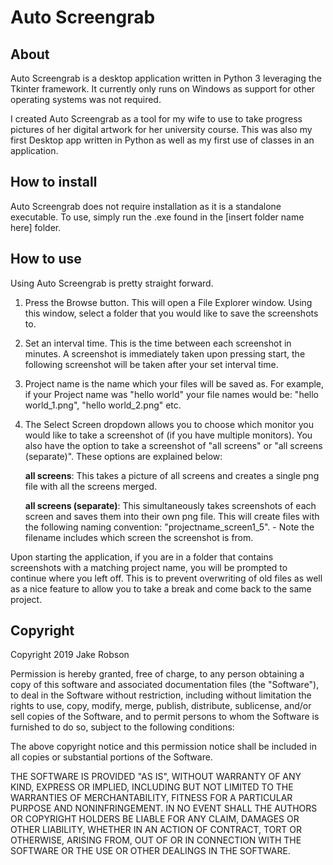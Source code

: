 # Auto Screengrab

## About

Auto Screengrab is a desktop application written in Python 3 leveraging the Tkinter framework. It currently only runs on Windows as support for other operating systems was not required.

I created Auto Screengrab as a tool for my wife to use to take progress pictures of her digital artwork for her university course. This was also my first Desktop app written in Python as well as my first use of classes in an application.

## How to install

Auto Screengrab does not require installation as it is a standalone executable. To use, simply run the .exe found in the [insert folder name here] folder.

## How to use

Using Auto Screengrab is pretty straight forward.

1. Press the Browse button.  This will open a File Explorer window.  Using this window, select a folder that you would like to save the screenshots to.
2. Set an interval time.  This is the time between each screenshot in minutes.  A screenshot is immediately taken upon pressing start, the following screenshot will be taken after your set interval time.
3. Project name is the name which your files will be saved as. For example, if your Project name was "hello world" your file names would be: "hello world_1.png", "hello world_2.png" etc.
4. The Select Screen dropdown allows you to choose which monitor you would like to take a screenshot of (if you have multiple monitors).  You also have the option to take a screenshot of "all screens" or "all screens (separate)". These options are explained below:

   **all screens**: This takes a picture of all screens and creates a single png file with all the screens merged.

   **all screens (separate)**: This simultaneously takes screenshots of each screen and saves them into their own png file. This will create files with the following naming convention: "projectname_screen1_5". - Note the filename includes which screen the screenshot is from.

Upon starting the application, if you are in a folder that contains screenshots with a matching project name, you will be prompted to continue where you left off. This is to prevent overwriting of old files as well as a nice feature to allow you to take a break and come back to the same project.

## Copyright

Copyright 2019 Jake Robson

Permission is hereby granted, free of charge, to any person obtaining a copy of this software and associated documentation files (the "Software"), to deal in the Software without restriction, including without limitation the rights to use, copy, modify, merge, publish, distribute, sublicense, and/or sell copies of the Software, and to permit persons to whom the Software is furnished to do so, subject to the following conditions:

The above copyright notice and this permission notice shall be included in all copies or substantial portions of the Software.

THE SOFTWARE IS PROVIDED "AS IS", WITHOUT WARRANTY OF ANY KIND, EXPRESS OR IMPLIED, INCLUDING BUT NOT LIMITED TO THE WARRANTIES OF MERCHANTABILITY, FITNESS FOR A PARTICULAR PURPOSE AND NONINFRINGEMENT. IN NO EVENT SHALL THE AUTHORS OR COPYRIGHT HOLDERS BE LIABLE FOR ANY CLAIM, DAMAGES OR OTHER LIABILITY, WHETHER IN AN ACTION OF CONTRACT, TORT OR OTHERWISE, ARISING FROM, OUT OF OR IN CONNECTION WITH THE SOFTWARE OR THE USE OR OTHER DEALINGS IN THE SOFTWARE.
